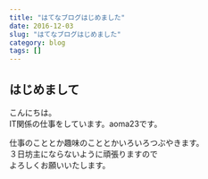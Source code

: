 ```yaml
---
title: "はてなブログはじめました"
date: 2016-12-03
slug: "はてなブログはじめました"
category: blog
tags: []
---
```

<h2>はじめまして</h2>

<p>こんにちは。<br/>
IT関係の仕事をしています。aoma23です。</p>

<p>仕事のこととか趣味のこととかいろいろつぶやきます。<br/>
３日坊主にならないように頑張りますので<br/>
よろしくお願いいたします。</p>
